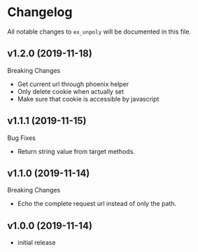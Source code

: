 # Changelog

All notable changes to `ex_unpoly` will be documented in this file.

## v1.2.0 (2019-11-18)

Breaking Changes

- Get current url through phoenix helper
- Only delete cookie when actually set
- Make sure that cookie is accessible by javascript

## v1.1.1 (2019-11-15)

Bug Fixes

- Return string value from target methods.

## v1.1.0 (2019-11-14)

Breaking Changes

- Echo the complete request url instead of only the path.

## v1.0.0 (2019-11-14)

- initial release
